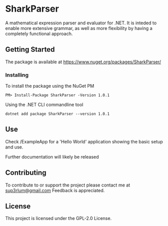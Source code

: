# SharkParser
A mathematical expression parser and evaluator for .NET. It is inteded to enable more extensive grammar, as well as more flexibility by having a completely functional approach.


## Getting Started

The package is available at https://www.nuget.org/packages/SharkParser/ 


### Installing

To install the package using the NuGet PM

```
PM> Install-Package SharkParser -Version 1.0.1
```

Using the .NET CLI commandline tool

```
dotnet add package SharkParser --version 1.0.1
```

## Use

Check /ExampleApp for a 'Hello World' application showing the basic setup and use.

Further documentation will likely be released


## Contributing

To contribute to or support the project please contact me at sup3rlum@gmail.com
Feedback is appreciated. 


## License

This project is licensed under the GPL-2.0 License.

